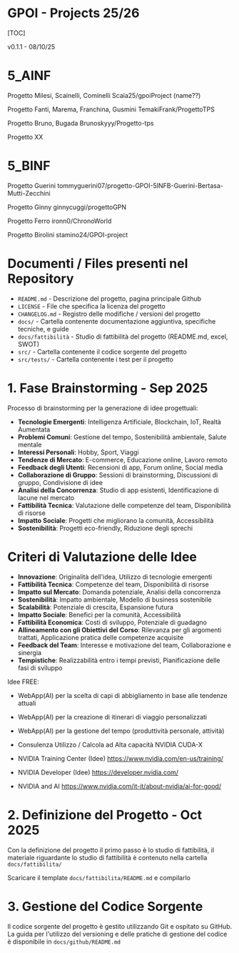 GPOI - Projects 25/26
=====================
[TOC]

v0.1.1 - 08/10/25

# 5_AINF

Progetto Milesi, Scainelli, Cominelli
Scaia25/gpoiProject  (name??)

Progetto Fanti, Marema, Franchina, Gusmini
TemakiFrank/ProgettoTPS

Progetto Bruno, Bugada
Brunoskyyy/Progetto-tps

Progetto XX

# 5_BINF

Progetto Guerini
tommyguerini07/progetto-GPOI-5INFB-Guerini-Bertasa-Mutti-Zecchini

Progetto Ginny
ginnycuggi/progettoGPN

Progetto Ferro
ironn0/ChronoWorld

Progetto Birolini
stamino24/GPOI-project


# Documenti / Files presenti nel Repository
- `README.md` - Descrizione del progetto, pagina principale Github
- `LICENSE` - File che specifica la licenza del progetto
- `CHANGELOG.md` - Registro delle modifiche / versioni del progetto
- `docs/` - Cartella contenente documentazione aggiuntiva, specifiche tecniche, e guide
- `docs/fattibilità` - Studio di fattibilità del progetto (README.md, excel, SWOT)
- `src/` - Cartella contenente il codice sorgente del progetto
- `src/tests/` - Cartella contenente i test per il progetto

# 1. Fase Brainstorming - Sep 2025

Processo di brainstorming per la generazione di idee progettuali:
- **Tecnologie Emergenti**: Intelligenza Artificiale, Blockchain, IoT, Realtà Aumentata
- **Problemi Comuni**: Gestione del tempo,  Sostenibilità ambientale, Salute mentale
- **Interessi Personali**: Hobby, Sport, Viaggi
- **Tendenze di Mercato**: E-commerce, Educazione online, Lavoro remoto
- **Feedback degli Utenti**: Recensioni di app, Forum online, Social media
- **Collaborazione di Gruppo**: Sessioni di brainstorming, Discussioni di gruppo, Condivisione di idee
- **Analisi della Concorrenza**: Studio di app esistenti, Identificazione di lacune nel mercato
- **Fattibilità Tecnica**: Valutazione delle competenze del team, Disponibilità di risorse
- **Impatto Sociale**: Progetti che migliorano la comunità, Accessibilità
- **Sostenibilità**: Progetti eco-friendly, Riduzione degli sprechi

# Criteri di Valutazione delle Idee
- **Innovazione**: Originalità dell'idea, Utilizzo di tecnologie emergenti
- **Fattibilità Tecnica**: Competenze del team, Disponibilità di risorse
- **Impatto sul Mercato**: Domanda potenziale, Analisi della concorrenza
- **Sostenibilità**: Impatto ambientale, Modello di business sostenibile
- **Scalabilità**: Potenziale di crescita, Espansione futura
- **Impatto Sociale**: Benefici per la comunità, Accessibilità
- **Fattibilità Economica**: Costi di sviluppo, Potenziale di guadagno
- **Allineamento con gli Obiettivi del Corso**: Rilevanza per gli argomenti trattati, Applicazione pratica delle competenze acquisite
- **Feedback del Team**: Interesse e motivazione del team, Collaborazione e sinergia
- **Tempistiche**: Realizzabilità entro i tempi previsti, Pianificazione delle fasi di sviluppo 

Idee FREE:

- WebApp(AI) per la scelta di capi di abbigliamento in base alle tendenze attuali
- WebApp(AI) per la creazione di itinerari di viaggio personalizzati
- WebApp(AI) per la gestione del tempo (produttività personale, attività)

- Consulenza Utilizzo / Calcola ad Alta capacità NVIDIA CUDA-X
- NVIDIA Training Center (Idee) https://www.nvidia.com/en-us/training/
- NVIDIA Developer (Idee) https://developer.nvidia.com/
- NVIDIA and AI https://www.nvidia.com/it-it/about-nvidia/ai-for-good/

# 2. Definizione del Progetto - Oct 2025
Con la definizione del progetto il primo passo è lo studio di fattibilità, il materiale riguardante lo studio di fattibilità è contenuto nella cartella `docs/fattibilita/`

Scaricare il template `docs/fattibilita/README.md` e compilarlo

# 3. Gestione del Codice Sorgente
Il codice sorgente del progetto è gestito utilizzando Git e ospitato su GitHub. La guida per l'utilizzo del versioning e delle pratiche di gestione del codice è disponibile in `docs/github/README.md`